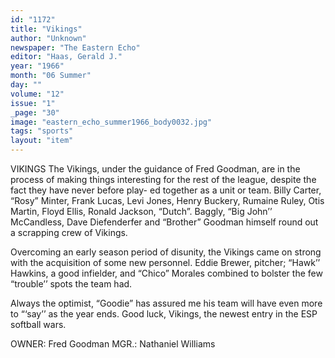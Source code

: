 ```yaml
---
id: "1172"
title: "Vikings"
author: "Unknown"
newspaper: "The Eastern Echo"
editor: "Haas, Gerald J."
year: "1966"
month: "06 Summer"
day: ""
volume: "12"
issue: "1"
_page: "30"
image: "eastern_echo_summer1966_body0032.jpg"
tags: "sports"
layout: "item"
---
```

VIKINGS
The Vikings, under the guidance of Fred Goodman,
are in the process of making things interesting for the rest
of the league, despite the fact they have never before play-
ed together as a unit or team. Billy Carter, “Rosy” Minter,
Frank Lucas, Levi Jones, Henry Buckery, Rumaine Ruley,
Otis Martin, Floyd Ellis, Ronald Jackson, “Dutch”. Baggly,
“Big John’’ McCandless, Dave Diefenderfer and “Brother”
Goodman himself round out a scrapping crew of Vikings.

Overcoming an early season period of disunity, the
Vikings came on strong with the acquisition of some new
personnel. Eddie Brewer, pitcher; “Hawk’’ Hawkins, a
good infielder, and “Chico” Morales combined to bolster
the few “trouble’’ spots the team had.

Always the optimist, “Goodie” has assured me his
team will have even more to “‘say’’ as the year ends. Good
luck, Vikings, the newest entry in the ESP softball wars.

OWNER: Fred Goodman
MGR.: Nathaniel Williams
